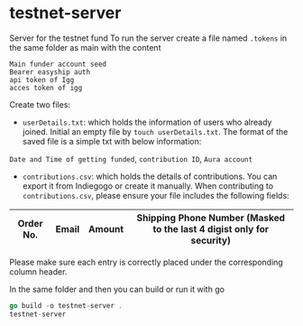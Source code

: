 # testnet-server
 Server for the testnet fund
To run the server create a file named `.tokens` in the same folder as main with the content
```
Main funder account seed
Bearer easyship auth
api token of Igg
acces token of igg
```
Create two files:
- `userDetails.txt`: which holds the information of users who already joined. Initial an empty file by `touch userDetails.txt`. The format of the saved file is a simple txt with below information:

`Date and Time of getting funded`, `contribution ID`, `Aura account`

- `contributions.csv`: which holds the details of contributions. You can export it from Indiegogo or create it manually. When contributing to `contributions.csv`, please ensure your file includes the following fields:

| Order No. | Email | Amount | Shipping Phone Number (Masked to the last 4 digist only for security) |
|-----------|-----------|-------------|---------------------|

Please make sure each entry is correctly placed under the corresponding column header.

In the same folder and then you can build or run it with go
```go
go build -o testnet-server .
testnet-server
```
